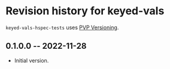 # Revision history for keyed-vals

`keyed-vals-hspec-tests` uses [PVP Versioning][1].

## 0.1.0.0 -- 2022-11-28

* Initial version.

[1]: https://pvp.haskell.org
